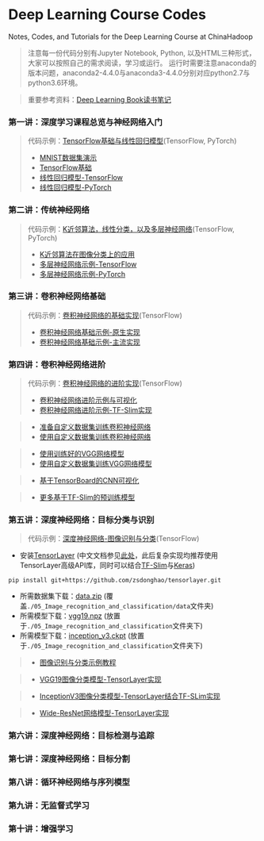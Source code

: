 # Deep Learning Course Codes
Notes, Codes, and Tutorials for the Deep Learning Course at ChinaHadoop

> 注意每一份代码分别有Jupyter Notebook, Python, 以及HTML三种形式，大家可以按照自己的需求阅读，学习或运行。
> 运行时需要注意anaconda的版本问题，anaconda2-4.4.0与anaconda3-4.4.0分别对应python2.7与python3.6环境。

> 重要参考资料：[Deep Learning Book读书笔记](https://github.com/exacity/simplified-deeplearning.git)

### 第一讲：深度学习课程总览与神经网络入门
> 代码示例：[TensorFlow基础与线性回归模型](https://github.com/jastarex/DeepLearningCourseCodes/tree/master/01_TF_basics_and_linear_regression)(TensorFlow, PyTorch)
> - [MNIST数据集演示](https://github.com/jastarex/DeepLearningCourseCodes/blob/master/01_TF_basics_and_linear_regression/mnist_data_introduction_tf.ipynb)
> - [TensorFlow基础](https://github.com/jastarex/DeepLearningCourseCodes/blob/master/01_TF_basics_and_linear_regression/tensorflow_basic.ipynb)
> - [线性回归模型-TensorFlow](https://github.com/jastarex/DeepLearningCourseCodes/blob/master/01_TF_basics_and_linear_regression/linear_regression_tf.ipynb)
> - [线性回归模型-PyTorch](https://github.com/jastarex/DeepLearningCourseCodes/blob/master/01_TF_basics_and_linear_regression/linear_regression_pt.ipynb)

### 第二讲：传统神经网络
> 代码示例：[K近邻算法，线性分类，以及多层神经网络](https://github.com/jastarex/DeepLearningCourseCodes/tree/master/02_Logistic_regression_and_multilayer_perceptron)(TensorFlow, PyTorch)
> - [K近邻算法在图像分类上的应用](https://github.com/jastarex/DeepLearningCourseCodes/blob/master/02_Logistic_regression_and_multilayer_perceptron/nearest_neighbor_tf.ipynb)
> - [多层神经网络示例-TensorFlow](https://github.com/jastarex/DeepLearningCourseCodes/blob/master/02_Logistic_regression_and_multilayer_perceptron/neural_network_tf.ipynb)
> - [多层神经网络示例-PyTorch](https://github.com/jastarex/DeepLearningCourseCodes/blob/master/02_Logistic_regression_and_multilayer_perceptron/neural_network_pt.ipynb)

### 第三讲：卷积神经网络基础
> 代码示例：[卷积神经网络的基础实现](https://github.com/jastarex/DeepLearningCourseCodes/tree/master/03_CNN_basics)(TensorFlow)
> - [卷积神经网络基础示例-原生实现](https://github.com/jastarex/DeepLearningCourseCodes/blob/master/03_CNN_basics/cnn_tf_raw.ipynb)
> - [卷积神经网络基础示例-主流实现](https://github.com/jastarex/DeepLearningCourseCodes/blob/master/03_CNN_basics/cnn_tf.ipynb)

### 第四讲：卷积神经网络进阶
> 代码示例：[卷积神经网络的进阶实现](https://github.com/jastarex/DeepLearningCourseCodes/tree/master/04_CNN_advances)(TensorFlow)
> - [卷积神经网络进阶示例与可视化](https://github.com/jastarex/DeepLearningCourseCodes/blob/master/04_CNN_advances/cnn_mnist_simple.ipynb)
> - [卷积神经网络进阶示例-TF-Slim实现](https://github.com/jastarex/DeepLearningCourseCodes/blob/master/04_CNN_advances/cnn_mnist_modern.ipynb)

> - [准备自定义数据集训练卷积神经网络](https://github.com/jastarex/DeepLearningCourseCodes/blob/master/04_CNN_advances/basic_gendataset.ipynb)
> - [使用自定义数据集训练卷积神经网络](https://github.com/jastarex/DeepLearningCourseCodes/blob/master/04_CNN_advances/cnn_custom_simple.ipynb)

> - [使用训练好的VGG网络模型](https://github.com/jastarex/DeepLearningCourseCodes/blob/master/04_CNN_advances/use_vgg.ipynb)
> - [使用自定义数据集训练VGG网络模型](https://github.com/jastarex/DeepLearningCourseCodes/blob/master/04_CNN_advances/use_vgg_finetune.ipynb)

> - [基于TensorBoard的CNN可视化](https://github.com/jastarex/DeepLearningCourseCodes/blob/master/04_CNN_advances/vis_cnn_mnist.ipynb)

> - [更多基于TF-Slim的预训练模型](https://github.com/tensorflow/models/tree/master/research/slim#pre-trained-models)

### 第五讲：深度神经网络：目标分类与识别
> 代码示例：[深度神经网络-图像识别与分类](https://github.com/jastarex/DeepLearningCourseCodes/tree/master/05_Image_recognition_and_classification)(TensorFlow)

- 安装[TensorLayer](https://github.com/zsdonghao/tensorlayer) (中文文档参见[此处](https://tensorlayercn.readthedocs.io/zh/latest/)，此后复杂实现均推荐使用TensorLayer高级API库，同时可以结合[TF-Slim](http://tensorlayercn.readthedocs.io/zh/latest/modules/layers.html#tf-slim)与[Keras](http://tensorlayercn.readthedocs.io/zh/latest/modules/layers.html#keras))
```
pip install git+https://github.com/zsdonghao/tensorlayer.git
```  
- 所需数据集下载：[data.zip](https://pan.baidu.com/s/1qYDhN5M) (覆盖`./05_Image_recognition_and_classification/data`文件夹)  
- 所需模型下载：[vgg19.npz](https://pan.baidu.com/s/1qXIXr32) (放置于`./05_Image_recognition_and_classification`文件夹下)  
- 所需模型下载：[inception_v3.ckpt](https://pan.baidu.com/s/1hrMB0Ug) (放置于`./05_Image_recognition_and_classification`文件夹下) 

> - [图像识别与分类示例教程](https://github.com/jastarex/DeepLearningCourseCodes/blob/master/05_Image_recognition_and_classification/cnn.ipynb)

> - [VGG19图像分类模型-TensorLayer实现](https://github.com/jastarex/DeepLearningCourseCodes/blob/master/05_Image_recognition_and_classification/vgg19.ipynb)

> - [InceptionV3图像分类模型-TensorLayer结合TF-SLim实现](https://github.com/jastarex/DeepLearningCourseCodes/blob/master/05_Image_recognition_and_classification/inceptionV3_tfslim.ipynb)

> - [Wide-ResNet网络模型-TensorLayer实现](https://github.com/jastarex/DeepLearningCourseCodes/blob/master/05_Image_recognition_and_classification/wide_resnet_cifar.ipynb)

### 第六讲：深度神经网络：目标检测与追踪

### 第七讲：深度神经网络：目标分割

### 第八讲：循环神经网络与序列模型

### 第九讲：无监督式学习

### 第十讲：增强学习
